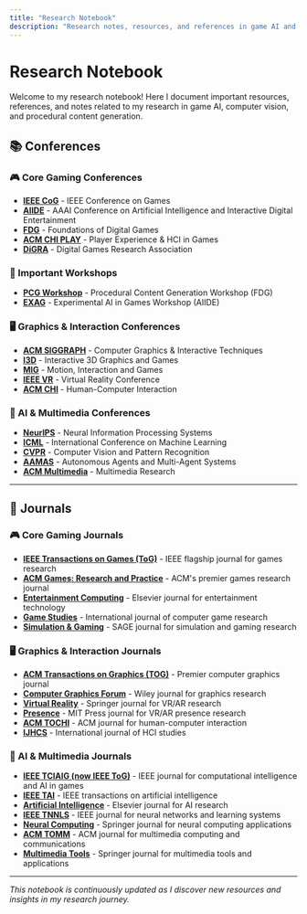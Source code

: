 ```yaml
---
title: "Research Notebook"
description: "Research notes, resources, and references in game AI and computer vision"
---
```


# Research Notebook

Welcome to my research notebook! Here I document important resources, references, and notes related to my research in game AI, computer vision, and procedural content generation.

## 📚 Conferences 

### 🎮 Core Gaming Conferences
- **[IEEE CoG](https://ieee-cog.org/)** - IEEE Conference on Games
- **[AIIDE](https://sites.google.com/ualberta.ca/aiide2025/home)** - AAAI Conference on Artificial Intelligence and Interactive Digital Entertainment
- **[FDG](https://fdg2025.org/)** - Foundations of Digital Games
- **[ACM CHI PLAY](https://chiplay.acm.org/)** - Player Experience & HCI in Games
- **[DiGRA](https://digra.org/)** - Digital Games Research Association

### 🎯 Important Workshops
- **[PCG Workshop](https://www.pcgworkshop.com/)** - Procedural Content Generation Workshop (FDG)
- **[EXAG](https://www.exag.org/)** - Experimental AI in Games Workshop (AIIDE)

### 🖥️ Graphics & Interaction Conferences
- **[ACM SIGGRAPH](https://s2025.siggraph.org/)** - Computer Graphics & Interactive Techniques
- **[I3D](https://i3dsymposium.org/)** - Interactive 3D Graphics and Games
- **[MIG](https://mig.siggraph.org/)** - Motion, Interaction and Games
- **[IEEE VR](https://ieeevr.org/)** - Virtual Reality Conference
- **[ACM CHI](https://chi2026.acm.org/)** - Human-Computer Interaction

### 🤖 AI & Multimedia Conferences
- **[NeurIPS](https://neurips.cc/)** - Neural Information Processing Systems
- **[ICML](https://icml.cc/)** - International Conference on Machine Learning
- **[CVPR](https://cvpr.thecvf.com/)** - Computer Vision and Pattern Recognition
- **[AAMAS](https://aamas2025.org/)** - Autonomous Agents and Multi-Agent Systems
- **[ACM Multimedia](https://acmmm2025.org/)** - Multimedia Research

---

## 📖 Journals

### 🎮 Core Gaming Journals
- **[IEEE Transactions on Games (ToG)](https://transactions.games/)** - IEEE flagship journal for games research
- **[ACM Games: Research and Practice](https://dl.acm.org/journal/games)** - ACM's premier games research journal
- **[Entertainment Computing](https://journals.elsevier.com/entertainment-computing)** - Elsevier journal for entertainment technology
- **[Game Studies](https://gamestudies.org)** - International journal of computer game research
- **[Simulation & Gaming](https://journals.sagepub.com/home/sag)** - SAGE journal for simulation and gaming research

### 🖥️ Graphics & Interaction Journals
- **[ACM Transactions on Graphics (TOG)](https://dl.acm.org/journal/tog)** - Premier computer graphics journal
- **[Computer Graphics Forum](https://onlinelibrary.wiley.com/journal/14678659)** - Wiley journal for graphics research
- **[Virtual Reality](https://springer.com/journal/10055)** - Springer journal for VR/AR research
- **[Presence](https://direct.mit.edu/pvar)** - MIT Press journal for VR/AR presence research
- **[ACM TOCHI](https://dl.acm.org/journal/tochi)** - ACM journal for human-computer interaction
- **[IJHCS](https://journals.elsevier.com/international-journal-of-human-computer-studies)** - International journal of HCI studies

### 🤖 AI & Multimedia Journals
- **[IEEE TCIAIG (now IEEE ToG)](https://ieeexplore.ieee.org/xpl/RecentIssue.jsp?punumber=4804728)** - IEEE journal for computational intelligence and AI in games
- **[IEEE TAI](https://cis.ieee.org/publications/ieee-transactions-on-artificial-intelligence)** - IEEE transactions on artificial intelligence
- **[Artificial Intelligence](https://journals.elsevier.com/artificial-intelligence)** - Elsevier journal for AI research
- **[IEEE TNNLS](https://ieee-cis.org/publications/tnnls)** - IEEE journal for neural networks and learning systems
- **[Neural Computing](https://springer.com/journal/521)** - Springer journal for neural computing applications
- **[ACM TOMM](https://dl.acm.org/journal/tomm)** - ACM journal for multimedia computing and communications
- **[Multimedia Tools](https://springer.com/journal/11042)** - Springer journal for multimedia tools and applications

---

*This notebook is continuously updated as I discover new resources and insights in my research journey.*
